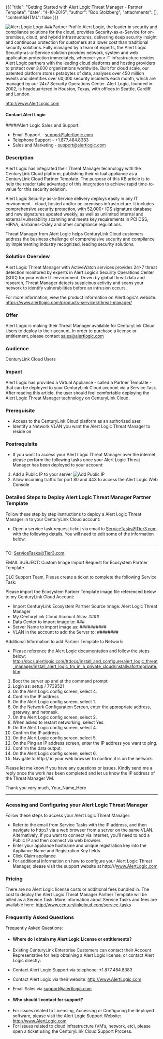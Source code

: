 {{{
  "title": "Getting Started with Alert Logic Threat Manager - Partner Template",
  "date": "4-10-2015",
  "author": "Bob Stolzberg",
  "attachments": [],
  "contentIsHTML": false
}}}

![Alert Logic Logo](http://www.ingaa.org/File.aspx?id=21717)
###Partner Profile
Alert Logic, the leader in security and compliance solutions for the cloud, provides Security-as-a-Service for on-premises, cloud, and hybrid infrastructures, delivering deep security insight and continuous protection for customers at a lower cost than traditional security solutions. Fully managed by a team of experts, the Alert Logic Security-as-a-Service solution provides network, system and web application protection immediately, wherever your IT infrastructure resides. Alert Logic partners with the leading cloud platforms and hosting providers to protect over 3,000 organizations worldwide. Built for cloud scale, our patented platform stores petabytes of data, analyses over 450 million events and identifies over 60,000 security incidents each month, which are managed by our 24x7 Security Operations Center. Alert Logic, founded in 2002, is headquartered in Houston, Texas, with offices in Seattle, Cardiff and London. 

http://www.AlertLogic.com

#### Contact Alert Logic
#####Alert Logic Sales and Support:
- Email Support - support@alertlogic.com
- Telephone Support - +1.877.484.8383
- Sales and Marketing - support@alertlogic.com

### Description
Alert Logic has integrated their Threat Manager technology with the CenturyLink Cloud platform, publishing their virtual appliance as a CenturyLink Cloud Partner Template.  The purpose of this KB article is to help the reader take advantage of this integration to achieve rapid time-to-value for this security solution.

Alert Logic Security-as-a-Service delivery deploys easily in any IT environment - cloud, hosted and/or on-premises infrastructure.  It includes comprehensive security protection, with 52,000+ IDS signature database and new signatures updated weekly, as well as unlimited internal and external vulnerability scanning and meets key requirements in PCI DSS, HIPAA, Sarbanes-Oxley and other compliance regulations.

Threat Manager from Alert Logic helps CenturyLink Cloud customers address the business challenge of compreheisive security and compliance by implementing industry recognized, leading security solutions.

### Solution Overview
Alert Logic Threat Manager with ActiveWatch services provides 24×7 threat detection monitored by experts in Alert Logic’s Security Operations Center (SOC) for your entire IT environment. Driven by global threat data and research, Threat Manager detects suspicious activity and scans your network to identify vulnerabilities before an intrusion occurs.

For more information, view the product information on AlertLogic's website: https://www.alertlogic.com/products-services/threat-manager/

### Offer
Alert Logic is making their Threat Manager available for CenturyLink Cloud Users to deploy to their account.  In order to purchase a license or entitlement, please contact sales@alertlogic.com

### Audience
CenturyLink Cloud Users

### Impact
Alert Logic has provided a Virtual Appliance - called a Partner Template - that can be deployed to your CenturyLink Cloud account via a Service Task.  After reading this article, the user should feel comfortable deploying the Alert Logic Threat Manager technology on CenturyLink Cloud.  

### Prerequisite
- Access to the CenturyLink Cloud platform as an authorized user.
- Identify a Network VLAN you want the Alert Logic Threat Manager to reside on

### Postrequisite
- If you want to access your Alert Logic Threat Manager over the internet, please perform the following tasks once your Alert Logic Threat Manager has been deployed to your account:

1. Add a Public IP to your server
![Add Public IP](https://t3n.zendesk.com/attachments/token/kObGC9P2IjP1ate0NexwFNiXz/?name=ip.jpg)
2. Allow incoming traffic for port 80 and 443 to access the Alert Logic Web Console

### Detailed Steps to Deploy Alert Logic Threat Manager Partner Template
Follow these step by step instructions to deploy a Alert Logic Threat Manager in to your CenturyLink Cloud account:  

- Open a service task request ticket via email to ServiceTasks@Tier3.com with the following details.  You will need to edit some of the information below.

----
TO: ServiceTasks@Tier3.com

EMAIL SUBJECT:   Custom Image Import Request for Ecosystem Partner Template
    
CLC Support Team,
Please create a ticket to complete the following Service Task:

Please import the Ecosystem Partner Template image file referenced below to my CenturyLink Cloud Account:
- Import CenturyLink Ecosystem Partner Source Image: Alert Logic Threat Manager
- My CenturyLink Cloud Account Alias: ####
- Data Center to import image to: ###
- Server Name to import image as: ##########
- VLAN in the account to add the Server to: ########

Additional Information to add Partner Template to Network:
- Please reference the Alert Logic documentation and follow the steps below; http://docs.alertlogic.com/#docs/install_and_configure/alert_logic_threat_manager/install_alert_logic_tm_in_a_private_cloud/installvafortmprivate.htm

1. Boot the server up and at the command prompt:
2. Login as:  setup / 7739521
3. On the Alert Logic config screen, select 4.
4. Confirm the IP address
5. On the Alert Logic config screen, select 1.
6. On the Network Configuration Screen, enter the appropriate address, gateway, and netmask.
7. On the Alert Logic config screen, select 2.
8. When asked to restart networking, select Yes.
9. On the Alert Logic config screen, select 4.
10. Confirm the IP address.
11. On the Alert Logic config screen, select 5.
12. On the Ping an IP address screen, enter the IP address you want to ping.
13. Confirm the data output.
14. On the Alert Logic config screen, select 6.
15. Navigate to http://<YOURVIRTUALAPPLIANCEIPADDRESS> in your web browser to confirm it is on the network.

Please let me know if you have any questions or issues. Kindly send me a reply once the work has been completed and let us know the IP address of the Threat Manager VM.

Thank you very much, Your_Name_Here

-----

### Acessing and Configuring your Alert Logic Threat Manager
Follow these steps to access your Alert Logic Threat Manager:

- Refer to the email from Service Tasks with the IP address, and then navigate to http://<YOURTHREATMANAGERIPADDRESS> via a web browser from a server on the same VLAN. Alternatively, if you want to connect via internet, you'll need to add a Public IP and then connect via web browser.
- Enter your appliance hostname and unique registration key into the Appliance Name and Registration Key fields
- Click Claim appliance
- For additional information on how to configure your Alert Logic Threat Manager, please visit the support website at http:///www.AlertLogic.com

### Pricing
There are no Alert Logic license costs or additional fees bundled in. The cost to deploy the Alert Logic Threat Manager Partner Template will be billed as a Service Task. More information about Service Tasks and fees are available here: http://www.centurylinkcloud.com/service-tasks

### Frequently Asked Questions
Frequently Asked Questions:
- #### Where do I obtain my Alert Logic License or entitlements?
- Existing CenturyLink Enterprise Customers can contact their Account Representative for help obtaining a Alert Logic license, or contact Alert Logic directly: 
-   Contact Alert Logic Support via telephone: +1.877.484.8383
-   Contact Alert Logic via their website: http://www.AlertLogic.com
-   Email Sales via support@alertlogic.com

- #### Who should I contact for support?
* For issues related to Licensing, Accessing or Configuring the deployed software, please visit the Alert Logic Support Website: http://www.AlertLogic.com
* For issues related to cloud infrastructure (VM’s, network, etc), please open a ticket using the CenturyLink Cloud Support Process.